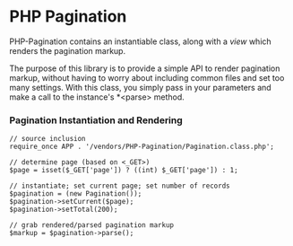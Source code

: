 PHP Pagination
===

PHP-Pagination contains an instantiable class, along with a *view* which renders
the pagination markup.

The purpose of this library is to provide a simple API to render pagination
markup, without having to worry about including common files and set too many
settings. With this class, you simply pass in your parameters and make a call to
the instance&#039;s *&lt;parse&gt; method.

### Pagination Instantiation and Rendering

    // source inclusion
    require_once APP . '/vendors/PHP-Pagination/Pagination.class.php';

    // determine page (based on <_GET>)
    $page = isset($_GET['page']) ? ((int) $_GET['page']) : 1;

    // instantiate; set current page; set number of records
    $pagination = (new Pagination());
    $pagination->setCurrent($page);
    $pagination->setTotal(200);

    // grab rendered/parsed pagination markup
    $markup = $pagination->parse();
